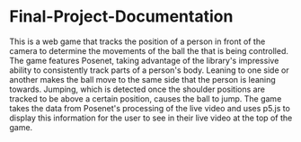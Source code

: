 # Final-Project-Documentation

This is a web game that tracks the position of a person in front of the camera to determine the movements of the ball the that is being controlled. The game features Posenet, taking advantage of the library's impressive ability to consistently track parts of a person's body. Leaning to one side or another makes the ball move to the same side that the person is leaning towards. Jumping, which is detected once the shoulder positions are tracked to be above a certain position, causes the ball to jump. The game takes the data from Posenet's processing of the live video and uses p5.js to display this information for the user to see in their live video at the top of the game.
